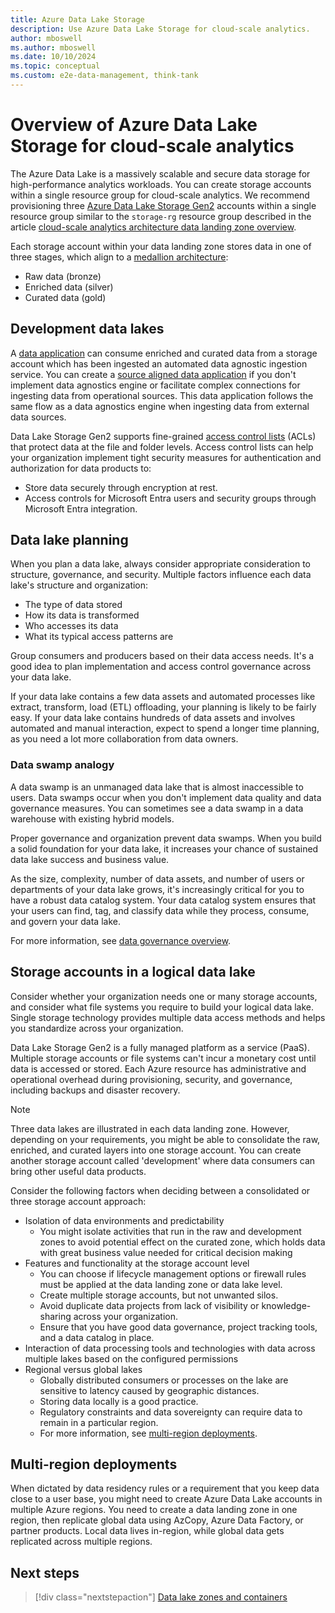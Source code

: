 ```yaml
---
title: Azure Data Lake Storage
description: Use Azure Data Lake Storage for cloud-scale analytics.
author: mboswell
ms.author: mboswell
ms.date: 10/10/2024
ms.topic: conceptual
ms.custom: e2e-data-management, think-tank
---
```


# Overview of Azure Data Lake Storage for cloud-scale analytics


The Azure Data Lake is a massively scalable and secure data storage for high-performance analytics workloads. You can create storage accounts within a single resource group for cloud-scale analytics. We recommend provisioning three [Azure Data Lake Storage Gen2](/azure/storage/blobs/data-lake-storage-introduction) accounts within a single resource group similar to the `storage-rg` resource group described in the article [cloud-scale analytics architecture data landing zone overview](../architectures/data-landing-zone.md).

Each storage account within your data landing zone stores data in one of three stages, which align to a [medallion architecture](/azure/databricks/lakehouse/medallion):

- Raw data (bronze)
- Enriched data (silver)
- Curated data (gold)

## Development data lakes

A [data application](../architectures/data-landing-zone-data-products.md) can consume enriched and curated data from a storage account which has been ingested an automated data agnostic ingestion service. You can create a [source aligned data application](../../cloud-scale-analytics/architectures/data-application-source-aligned.md) if you don't implement data agnostics engine or facilitate complex connections for ingesting data from operational sources. This data application follows the same flow as a data agnostics engine when ingesting data from external data sources.

Data Lake Storage Gen2 supports fine-grained [access control lists](/azure/storage/blobs/data-lake-storage-access-control) (ACLs) that protect data at the file and folder levels. Access control lists can help your organization implement tight security measures for authentication and authorization for data products to:

- Store data securely through encryption at rest.
- Access controls for Microsoft Entra users and security groups through Microsoft Entra integration.

## Data lake planning

When you plan a data lake, always consider appropriate consideration to structure, governance, and security. Multiple factors influence each data lake's structure and organization:

- The type of data stored
- How its data is transformed
- Who accesses its data
- What its typical access patterns are

Group consumers and producers based on their data access needs. It's a good idea to plan implementation and access control governance across your data lake.

If your data lake contains a few data assets and automated processes like extract, transform, load (ETL) offloading, your planning is likely to be fairly easy. If your data lake contains hundreds of data assets and involves automated and manual interaction, expect to spend a longer time planning, as you need a lot more collaboration from data owners.

### Data swamp analogy

A data swamp is an unmanaged data lake that is almost inaccessible to users. Data swamps occur when you don't implement data quality and data governance measures. You can sometimes see a data swamp in a data warehouse with existing hybrid models.

Proper governance and organization prevent data swamps. When you build a solid foundation for your data lake, it increases your chance of sustained data lake success and business value.

As the size, complexity, number of data assets, and number of users or departments of your data lake grows, it's increasingly critical for you to have a robust data catalog system. Your data catalog system ensures that your users can find, tag, and classify data while they process, consume, and govern your data lake.

For more information, see [data governance overview](../govern.md).

## Storage accounts in a logical data lake

Consider whether your organization needs one or many storage accounts, and consider what file systems you require to build your logical data lake. Single storage technology provides multiple data access methods and helps you standardize across your organization.

Data Lake Storage Gen2 is a fully managed platform as a service (PaaS). Multiple storage accounts or file systems can't incur a monetary cost until data is accessed or stored. Each Azure resource has administrative and operational overhead during provisioning, security, and governance, including backups and disaster recovery.

> [!NOTE]
>
> Three data lakes are illustrated in each data landing zone. However, depending on your requirements, you might be able to consolidate the raw, enriched, and curated layers into one storage account. You can create another storage account called 'development' where data consumers can bring other useful data products.

Consider the following factors when deciding between a consolidated or three storage account approach:

- Isolation of data environments and predictability
    - You might isolate activities that run in the raw and development zones to avoid potential effect on the curated zone, which holds data with great business value needed for critical decision making
- Features and functionality at the storage account level
    - You can choose if lifecycle management options or firewall rules must be applied at the data landing zone or data lake level.
    - Create multiple storage accounts, but not unwanted silos.
    - Avoid duplicate data projects from lack of visibility or knowledge-sharing across your organization.
    - Ensure that you have good data governance, project tracking tools, and a data catalog in place.
- Interaction of data processing tools and technologies with data across multiple lakes based on the configured permissions
- Regional versus global lakes
    - Globally distributed consumers or processes on the lake are sensitive to latency caused by geographic distances.
    - Storing data locally is a good practice.
    - Regulatory constraints and data sovereignty can require data to remain in a particular region.
    - For more information, see [multi-region deployments](#multi-region-deployments).

## Multi-region deployments

When dictated by data residency rules or a requirement that you keep data close to a user base, you might need to create Azure Data Lake accounts in multiple Azure regions. You need to create a data landing zone in one region, then replicate global data using AzCopy, Azure Data Factory, or partner products. Local data lives in-region, while global data gets replicated across multiple regions.

## Next steps

> [!div class="nextstepaction"]
> [Data lake zones and containers](../../cloud-scale-analytics/best-practices/data-lake-zones.md)
